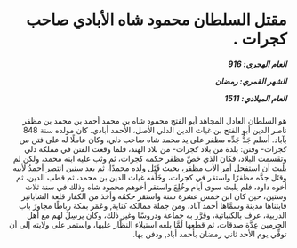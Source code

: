 <h1 dir="rtl">مقتل السلطان محمود شاه الأبادي صاحب كجرات .</h1>

<h5 dir="rtl">العام الهجري:  916

الشهر القمري: رمضان

العام الميلادي: 1511</h5>

<p dir="rtl">هو السلطان العادل المجاهد أبو الفتح محمود شاه بن محمد أحمد بن محمد بن مظفر ناصر الدين أبو الفتح بن غياث الدين الدلي الأصل، الأحمد أبادي. كان مولده سنة 848 بآباد. أسلم جَدُّ جَدِّه مظفر على يد محمد شاه صاحب دلي، وكان عاملًا له على فتن من كجرات- وفتن: بلدة من بلاد كجرات- من بلاد الهند، فلما وقعت الفتن في مملكة دلي وتقسمت البلاد، فكان الذي خصَّ مظفر حكمه كجرات، ثم وثب عليه ابنه محمد، ولكن لم يلبث أن استفحل أمر الأب مظفر، بحيث قَتَل ولده محمدًا، ثم بعد سنين انتصر أحمدُ لأبيه وقتَل جدَّه مظفرًا واستقر في كجرات، وخَلَّفه غياث الدين بن محمد، ثم قطب الدين، ثم أخوه داود، فلم يلبث سوى أيام وخُلِعَ واستقر أخوهم محمود شاه وذلك في سنة ثلاث وستين، حين كان ابن خمس عشرة سنة واستقر حكمُه وأخذ من الكفار قلعة الشابانير فابتناها مدينة وسمَّاها أحمد آباد، ومن جملة ممالكه كناية, وعَمَر بمكة رباطًا مجاورَ باب الدربية، عرف بالكنباتية، وقرَّر به جماعة ودروسًا وغير ذلك، وكان يرسِلُ لهم مع أهل الحرمين عِدَّة صدقات، ثم قطعها لَمَّا بلغه استيلاء النظَّار عليها، واستمر على ولايته إلى أن توفِّي يوم الأحد ثاني رمضان بأحمد أباد, ودفن بها.</p></br>
